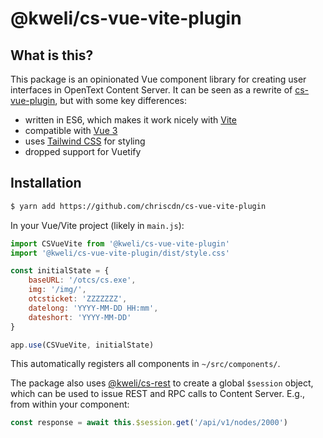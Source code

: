 # @kweli/cs-vue-vite-plugin

## What is this?

This package is an opinionated Vue component library for creating user interfaces in OpenText Content Server.  It can be seen as a rewrite of [cs-vue-plugin](https://github.com/chriscdn/cs-vue-plugin), but with some key differences:

- written in ES6, which makes it work nicely with [Vite](https://vitejs.dev/)
- compatible with [Vue 3](https://v3.vuejs.org/)
- uses [Tailwind CSS](https://tailwindcss.com/) for styling
- dropped support for Vuetify

## Installation

```bash
$ yarn add https://github.com/chriscdn/cs-vue-vite-plugin
```

In your Vue/Vite project (likely in `main.js`):

```js
import CSVueVite from '@kweli/cs-vue-vite-plugin'
import '@kweli/cs-vue-vite-plugin/dist/style.css'

const initialState = {
	baseURL: '/otcs/cs.exe',
	img: '/img/',
	otcsticket: 'ZZZZZZZ',
	datelong: 'YYYY-MM-DD HH:mm',
	dateshort: 'YYYY-MM-DD'
}

app.use(CSVueVite, initialState)
```

This automatically registers all components in `~/src/components/`.  

The package also uses [@kweli/cs-rest](https://github.com/chriscdn/cs-rest) to create a global `$session` object, which can be used to issue REST and RPC calls to Content Server.  E.g., from within your component:

```js
const response = await this.$session.get('/api/v1/nodes/2000')
```